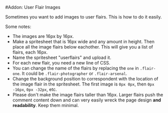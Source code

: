 #Addon: User Flair Images

Sometimes you want to add images to user flairs. This is how to do it easily.

Some notes:

* The images are 16px by 16px. 
* Make a spritesheet that is 16px wide and any amount in height. Then place all the image flairs below eachother. This will give you a list of flairs, each 16px.
* Name the spritesheet "userflairs" and upload it. 
* For each new flair, you need a new line of CSS.
* You can change the name of the flairs by replacing the `one` in `.flair-one`. It could be `.flair-photographer` or `.flair-arsenal`.
* Change the background position to correspondent with the location of the image flair in the spritesheet. The first image is `0px 0px`, then `0px -16px`, `0px -32px`, etc. 
* Please don't make the image flairs taller than 16px. Larger flairs push the comment content down and can very easily wreck the page design **and readability**. Keep them minimal.
